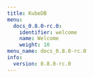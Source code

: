 ```yaml
---
title: KubeDB
menu:
  docs_0.8.0-rc.0:
    identifier: welcome
    name: Welcome
    weight: 10
menu_name: docs_0.8.0-rc.0
info:
  version: 0.8.0-rc.0
---
```


